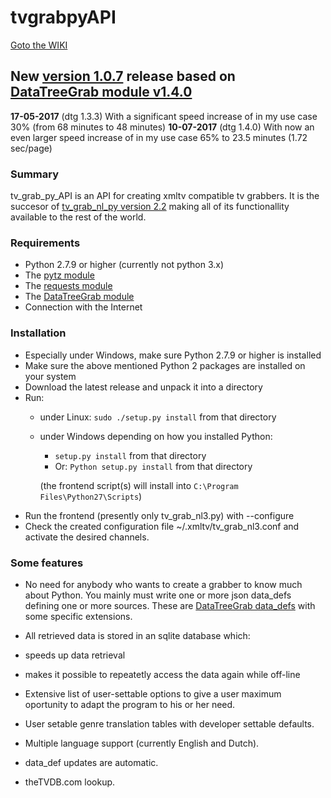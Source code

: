 # tvgrabpyAPI

[Goto the WIKI](https://github.com/tvgrabbers/tvgrabpyAPI/wiki)

## New [version 1.0.7](https://github.com/tvgrabbers/tvgrabpyAPI/releases/tag/stable-1.0.7) release based on [DataTreeGrab module v1.4.0](https://github.com/tvgrabbers/DataTree/releases/tag/stable-1.4.0)

**17-05-2017** (dtg 1.3.3) With a significant speed increase of in my use case 30% (from 68 minutes to 48 minutes)
**10-07-2017** (dtg 1.4.0) With now an even larger speed increase of in my use case 65% to 23.5 minutes (1.72 sec/page)

### Summary

tv_grab_py_API is an API for creating xmltv compatible tv grabbers. It is the succesor of [tv_grab_nl_py version 2.2](https://github.com/tvgrabbers/tvgrabnlpy) making all of its functionallity available to the rest of the world.

### Requirements

 * Python 2.7.9 or higher (currently not python 3.x)
 * The [pytz module](http://pypi.python.org/pypi/pytz)
 * The [requests module](https://pypi.python.org/pypi/requests)
 * The [DataTreeGrab module](https://github.com/tvgrabbers/DataTree/)
 * Connection with the Internet

### Installation

* Especially under Windows, make sure Python 2.7.9 or higher is installed 
* Make sure the above mentioned Python 2 packages are installed on your system
* Download the latest release and unpack it into a directory
* Run:
  * under Linux: `sudo ./setup.py install` from that directory
  * under Windows depending on how you installed Python:
    * `setup.py install` from that directory
    * Or: `Python setup.py install` from that directory

    (the frontend script(s) will install into `C:\Program Files\Python27\Scripts`)
* Run the frontend (presently only tv_grab_nl3.py) with --configure
* Check the created configuration file ~/.xmltv/tv_grab_nl3.conf and activate the desired channels.

### Some features

 * No need for anybody who wants to create a grabber to know much about Python. You mainly must write one or more json data_defs defining one or more sources. These are [DataTreeGrab data_defs](https://github.com/tvgrabbers/DataTree/wiki/data_def_language) with some specific extensions.
 * All retrieved data is stored in an sqlite database which:
  * speeds up data retrieval
  * makes it possible to repeatetly access the data again while off-line  
 
 * Extensive list of user-settable options to give a user maximum oportunity to adapt the program to his or her need.
 * User setable genre translation tables with developer settable defaults.
 * Multiple language support (currently English and Dutch).
 * data_def updates are automatic.
 * theTVDB.com lookup.
